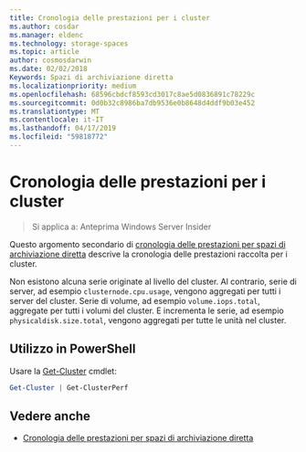```yaml
---
title: Cronologia delle prestazioni per i cluster
ms.author: cosdar
ms.manager: eldenc
ms.technology: storage-spaces
ms.topic: article
author: cosmosdarwin
ms.date: 02/02/2018
Keywords: Spazi di archiviazione diretta
ms.localizationpriority: medium
ms.openlocfilehash: 68596cbdcf8593cd3017c8ae5d0836891c78229c
ms.sourcegitcommit: 0d0b32c8986ba7db9536e0b8648d4ddf9b03e452
ms.translationtype: MT
ms.contentlocale: it-IT
ms.lasthandoff: 04/17/2019
ms.locfileid: "59818772"
---
```

# <a name="performance-history-for-clusters"></a>Cronologia delle prestazioni per i cluster

> Si applica a: Anteprima Windows Server Insider

Questo argomento secondario di [cronologia delle prestazioni per spazi di archiviazione diretta](performance-history.md) descrive la cronologia delle prestazioni raccolta per i cluster.

Non esistono alcuna serie originate al livello del cluster. Al contrario, serie di server, ad esempio `clusternode.cpu.usage`, vengono aggregati per tutti i server del cluster. Serie di volume, ad esempio `volume.iops.total`, aggregate per tutti i volumi del cluster. E incrementa le serie, ad esempio `physicaldisk.size.total`, vengono aggregati per tutte le unità nel cluster.

## <a name="usage-in-powershell"></a>Utilizzo in PowerShell

Usare la [Get-Cluster](https://docs.microsoft.com/powershell/module/failoverclusters/get-cluster) cmdlet:

```PowerShell
Get-Cluster | Get-ClusterPerf
```

## <a name="see-also"></a>Vedere anche

- [Cronologia delle prestazioni per spazi di archiviazione diretta](performance-history.md)
